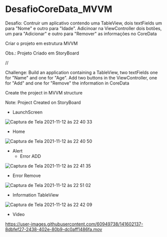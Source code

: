 # DesafioCoreData_MVVM

Desafio: Contruir um aplicativo contendo uma TableView, dois textFields um para "Nome" e outro para "Idade".
Adicinoar na ViewController dois botões, um para "Adicionar" e outro para "Remover" as informações no CoreData

Criar o projeto em estrutura MVVM

Obs.: Projeto Criado em StoryBoard

//

Challenge: Build an application containing a TableView, two textFields one for "Name" and one for "Age".
Add two buttons in the ViewController, one for "Add" and one for "Remove" the information in CoreData

Create the project in MVVM structure

Note: Project Created on StoryBoard

 - LaunchScreen

 ![Captura de Tela 2021-11-12 às 22 40 33](https://user-images.githubusercontent.com/60949738/141601019-41ddff71-e68b-42af-90cc-666af9d201b6.png)


 - Home


 ![Captura de Tela 2021-11-12 às 22 40 50](https://user-images.githubusercontent.com/60949738/141601026-93df3878-d9d0-49f2-a1e9-b65b114747c6.png)

 - Alert
   - Error ADD

![Captura de Tela 2021-11-12 às 22 41 35](https://user-images.githubusercontent.com/60949738/141601067-22229fec-98dc-439d-a94b-d5c0b480a908.png)

   - Error Remove
   
![Captura de Tela 2021-11-12 às 22 51 02](https://user-images.githubusercontent.com/60949738/141601338-95c1e5b1-0436-488d-9d62-36406b94c9bd.png)


 - Information TableView

![Captura de Tela 2021-11-12 às 22 42 09](https://user-images.githubusercontent.com/60949738/141601082-cb1e741f-9044-4323-b49f-8dd686c42e9d.png)

 - Video

https://user-images.githubusercontent.com/60949738/141602137-8dbfef27-2438-402e-80b9-dc0aff1486fa.mov






